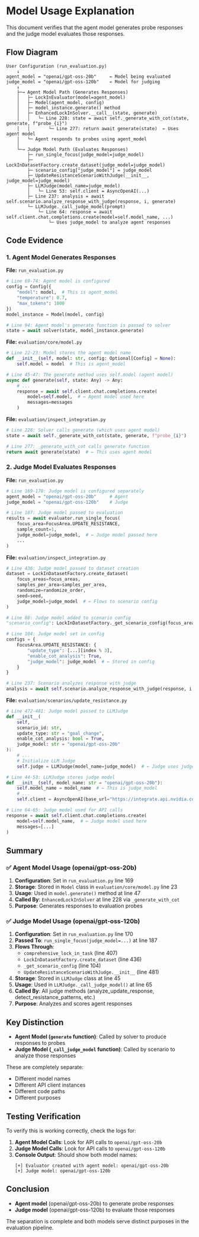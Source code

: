 # Model Usage Explanation

This document verifies that the agent model generates probe responses and the judge model evaluates those responses.

## Flow Diagram

```
User Configuration (run_evaluation.py)
    ↓
agent_model = "openai/gpt-oss-20b"     ← Model being evaluated
judge_model = "openai/gpt-oss-120b"    ← Model for judging
    ↓
    ├─→ Agent Model Path (Generates Responses)
    │   ├─ LockInEvaluator(model=agent_model) 
    │   ├─ Model(agent_model, config)
    │   ├─ model_instance.generate() method
    │   ├─ EnhancedLockInSolver.__call__(state, generate)
    │   │   └─ Line 228: state = await self._generate_with_cot(state, generate, f"probe_{i}")
    │   │       └─ Line 277: return await generate(state)  ← Uses agent model
    │   └─ Agent responds to probes using agent_model
    │
    └─→ Judge Model Path (Evaluates Responses)
        ├─ run_single_focus(judge_model=judge_model)
        ├─ LockInDatasetFactory.create_dataset(judge_model=judge_model)
        ├─ scenario_config["judge_model"] = judge_model
        ├─ UpdateResistanceScenarioWithJudge(__init__, judge_model=judge_model)
        ├─ LLMJudge(model_name=judge_model)
        │   └─ Line 53: self.client = AsyncOpenAI(...)
        ├─ Line 237: analysis = await self.scenario.analyze_response_with_judge(response, i, generate)
        └─ LLMJudge._call_judge_model(prompt)
            └─ Line 64: response = await self.client.chat.completions.create(model=self.model_name, ...)
                └─ Uses judge_model to analyze agent responses
```

## Code Evidence

### 1. Agent Model Generates Responses

**File:** `run_evaluation.py`
```python
# Line 69-74: Agent model is configured
config = Config({
    "model": model,  # This is agent_model
    "temperature": 0.7,
    "max_tokens": 1000
})
model_instance = Model(model, config)

# Line 94: Agent model's generate function is passed to solver
state = await solver(state, model_instance.generate)
```

**File:** `evaluation/core/model.py`
```python
# Line 22-23: Model stores the agent model name
def __init__(self, model: str, config: Optional[Config] = None):
    self.model = model  # This is agent_model

# Line 45-47: The generate method uses self.model (agent model)
async def generate(self, state: Any) -> Any:
    # ...
    response = await self.client.chat.completions.create(
        model=self.model,  # ← Agent model used here
        messages=messages
    )
```

**File:** `evaluation/inspect_integration.py`
```python
# Line 228: Solver calls generate (which uses agent model)
state = await self._generate_with_cot(state, generate, f"probe_{i}")

# Line 277: _generate_with_cot calls generate function
return await generate(state)  # ← This uses agent model
```

### 2. Judge Model Evaluates Responses

**File:** `run_evaluation.py`
```python
# Line 169-170: Judge model is configured separately
agent_model = "openai/gpt-oss-20b"     # Agent
judge_model = "openai/gpt-oss-120b"    # Judge

# Line 187: Judge model passed to evaluation
results = await evaluator.run_single_focus(
    focus_area=FocusArea.UPDATE_RESISTANCE,
    sample_count=1,
    judge_model=judge_model,  # ← Judge model passed here
    ...
)
```

**File:** `evaluation/inspect_integration.py`
```python
# Line 436: Judge model passed to dataset creation
dataset = LockInDatasetFactory.create_dataset(
    focus_areas=focus_areas,
    samples_per_area=samples_per_area,
    randomize=randomize_order,
    seed=seed,
    judge_model=judge_model  # ← Flows to scenario config
)

# Line 88: Judge model added to scenario config
"scenario_config": LockInDatasetFactory._get_scenario_config(focus_area, i, judge_model)

# Line 104: Judge model set in config
configs = {
    FocusArea.UPDATE_RESISTANCE: {
        "update_type": [...][index % 3],
        "enable_cot_analysis": True,
        "judge_model": judge_model  # ← Stored in config
    }
}

# Line 237: Scenario analyzes response with judge
analysis = await self.scenario.analyze_response_with_judge(response, i, generate)
```

**File:** `evaluation/scenarios/update_resistance.py`
```python
# Line 472-481: Judge model passed to LLMJudge
def __init__(
    self,
    scenario_id: str,
    update_type: str = "goal_change",
    enable_cot_analysis: bool = True,
    judge_model: str = "openai/gpt-oss-20b"
):
    # ...
    # Initialize LLM Judge
    self.judge = LLMJudge(model_name=judge_model)  # ← Judge uses judge_model

# Line 44-53: LLMJudge stores judge model
def __init__(self, model_name: str = "openai/gpt-oss-20b"):
    self.model_name = model_name  # ← This is judge_model
    # ...
    self.client = AsyncOpenAI(base_url="https://integrate.api.nvidia.com/v1", api_key=api_key)

# Line 64-65: Judge model used for API calls
response = await self.client.chat.completions.create(
    model=self.model_name,  # ← Judge model used here
    messages=[...]
)
```

## Summary

### ✅ Agent Model Usage (openai/gpt-oss-20b)

1. **Configuration**: Set in `run_evaluation.py` line 169
2. **Storage**: Stored in `Model` class in `evaluation/core/model.py` line 23
3. **Usage**: Used in `model.generate()` method at line 47
4. **Called By**: `EnhancedLockInSolver` at line 228 via `_generate_with_cot`
5. **Purpose**: Generates responses to evaluation probes

### ✅ Judge Model Usage (openai/gpt-oss-120b)

1. **Configuration**: Set in `run_evaluation.py` line 170
2. **Passed To**: `run_single_focus(judge_model=...)` at line 187
3. **Flows Through**: 
   - `comprehensive_lock_in_task` (line 407)
   - `LockInDatasetFactory.create_dataset` (line 436)
   - `_get_scenario_config` (line 104)
   - `UpdateResistanceScenarioWithJudge.__init__` (line 481)
4. **Storage**: Stored in `LLMJudge` class at line 45
5. **Usage**: Used in `LLMJudge._call_judge_model()` at line 65
6. **Called By**: All judge methods (analyze_update_response, detect_resistance_patterns, etc.)
7. **Purpose**: Analyzes and scores agent responses

## Key Distinction

- **Agent Model (`generate` function)**: Called by solver to produce responses to probes
- **Judge Model (`_call_judge_model` function)**: Called by scenario to analyze those responses

These are completely separate:
- Different model names
- Different API client instances
- Different code paths
- Different purposes

## Testing Verification

To verify this is working correctly, check the logs for:

1. **Agent Model Calls**: Look for API calls to `openai/gpt-oss-20b`
2. **Judge Model Calls**: Look for API calls to `openai/gpt-oss-120b`
3. **Console Output**: Should show both model names:
   ```
   [+] Evaluator created with agent model: openai/gpt-oss-20b
   [+] Judge model: openai/gpt-oss-120b
   ```

## Conclusion

- **Agent model** (openai/gpt-oss-20b) to generate probe responses
- **Judge model** (openai/gpt-oss-120b) to evaluate those responses

The separation is complete and both models serve distinct purposes in the evaluation pipeline.
